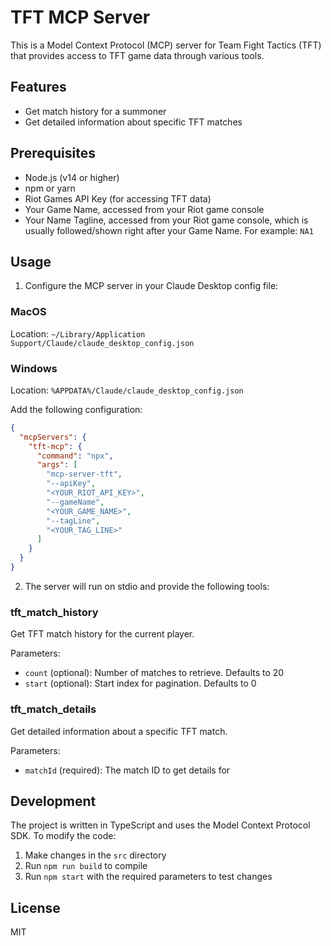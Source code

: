 # TFT MCP Server

This is a Model Context Protocol (MCP) server for Team Fight Tactics (TFT) that provides access to TFT game data through various tools.

## Features

- Get match history for a summoner
- Get detailed information about specific TFT matches

## Prerequisites

- Node.js (v14 or higher)
- npm or yarn
- Riot Games API Key (for accessing TFT data)
- Your Game Name, accessed from your Riot game console
- Your Name Tagline, accessed from your Riot game console, which is usually followed/shown right after your Game Name. For example: `NA1`

## Usage

1. Configure the MCP server in your Claude Desktop config file:

### MacOS

Location: `~/Library/Application Support/Claude/claude_desktop_config.json`

### Windows

Location: `%APPDATA%/Claude/claude_desktop_config.json`

Add the following configuration:

```json
{
  "mcpServers": {
    "tft-mcp": {
      "command": "npx",
      "args": [
        "mcp-server-tft",
        "--apiKey",
        "<YOUR_RIOT_API_KEY>",
        "--gameName",
        "<YOUR_GAME_NAME>",
        "--tagLine",
        "<YOUR_TAG_LINE>"
      ]
    }
  }
}
```

2. The server will run on stdio and provide the following tools:

### tft_match_history

Get TFT match history for the current player.

Parameters:

- `count` (optional): Number of matches to retrieve. Defaults to 20
- `start` (optional): Start index for pagination. Defaults to 0

### tft_match_details

Get detailed information about a specific TFT match.

Parameters:

- `matchId` (required): The match ID to get details for

## Development

The project is written in TypeScript and uses the Model Context Protocol SDK. To modify the code:

1. Make changes in the `src` directory
2. Run `npm run build` to compile
3. Run `npm start` with the required parameters to test changes

## License

MIT
